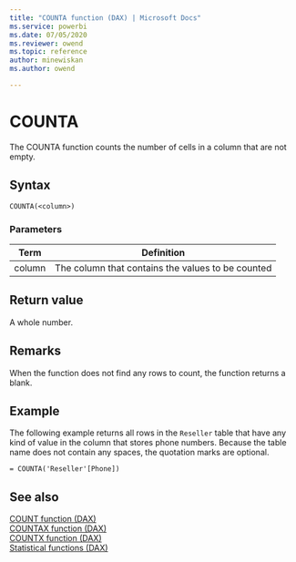 ```yaml
---
title: "COUNTA function (DAX) | Microsoft Docs"
ms.service: powerbi 
ms.date: 07/05/2020
ms.reviewer: owend
ms.topic: reference
author: minewiskan
ms.author: owend

---
```

# COUNTA

The COUNTA function counts the number of cells in a column that are not empty.  
  
## Syntax  
  
```dax
COUNTA(<column>)  
```
  
### Parameters
  
|Term|Definition|  
|--------|--------------|  
|column|The column that contains the values to be counted|  
  
## Return value

A whole number.  
  
## Remarks  
  
When the function does not find any rows to count, the function returns a blank.
  
## Example

The following example returns all rows in the `Reseller` table that have any kind of value in the column that stores phone numbers. Because the table name does not contain any spaces, the quotation marks are optional.  
  
```dax
= COUNTA('Reseller'[Phone])  
```
  
## See also

[COUNT function &#40;DAX&#41;](count-function-dax.md)  
[COUNTAX function &#40;DAX&#41;](countax-function-dax.md)  
[COUNTX function &#40;DAX&#41;](countx-function-dax.md)  
[Statistical functions &#40;DAX&#41;](statistical-functions-dax.md)  
